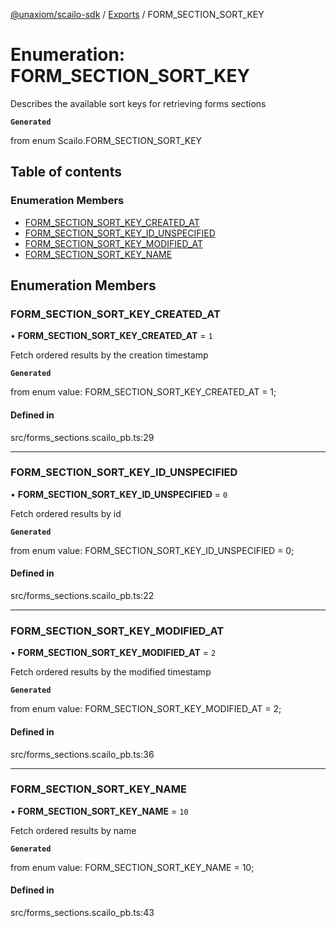 [@unaxiom/scailo-sdk](../README.md) / [Exports](../modules.md) / FORM\_SECTION\_SORT\_KEY

# Enumeration: FORM\_SECTION\_SORT\_KEY

Describes the available sort keys for retrieving forms sections

**`Generated`**

from enum Scailo.FORM_SECTION_SORT_KEY

## Table of contents

### Enumeration Members

- [FORM\_SECTION\_SORT\_KEY\_CREATED\_AT](FORM_SECTION_SORT_KEY.md#form_section_sort_key_created_at)
- [FORM\_SECTION\_SORT\_KEY\_ID\_UNSPECIFIED](FORM_SECTION_SORT_KEY.md#form_section_sort_key_id_unspecified)
- [FORM\_SECTION\_SORT\_KEY\_MODIFIED\_AT](FORM_SECTION_SORT_KEY.md#form_section_sort_key_modified_at)
- [FORM\_SECTION\_SORT\_KEY\_NAME](FORM_SECTION_SORT_KEY.md#form_section_sort_key_name)

## Enumeration Members

### FORM\_SECTION\_SORT\_KEY\_CREATED\_AT

• **FORM\_SECTION\_SORT\_KEY\_CREATED\_AT** = ``1``

Fetch ordered results by the creation timestamp

**`Generated`**

from enum value: FORM_SECTION_SORT_KEY_CREATED_AT = 1;

#### Defined in

src/forms_sections.scailo_pb.ts:29

___

### FORM\_SECTION\_SORT\_KEY\_ID\_UNSPECIFIED

• **FORM\_SECTION\_SORT\_KEY\_ID\_UNSPECIFIED** = ``0``

Fetch ordered results by id

**`Generated`**

from enum value: FORM_SECTION_SORT_KEY_ID_UNSPECIFIED = 0;

#### Defined in

src/forms_sections.scailo_pb.ts:22

___

### FORM\_SECTION\_SORT\_KEY\_MODIFIED\_AT

• **FORM\_SECTION\_SORT\_KEY\_MODIFIED\_AT** = ``2``

Fetch ordered results by the modified timestamp

**`Generated`**

from enum value: FORM_SECTION_SORT_KEY_MODIFIED_AT = 2;

#### Defined in

src/forms_sections.scailo_pb.ts:36

___

### FORM\_SECTION\_SORT\_KEY\_NAME

• **FORM\_SECTION\_SORT\_KEY\_NAME** = ``10``

Fetch ordered results by name

**`Generated`**

from enum value: FORM_SECTION_SORT_KEY_NAME = 10;

#### Defined in

src/forms_sections.scailo_pb.ts:43
